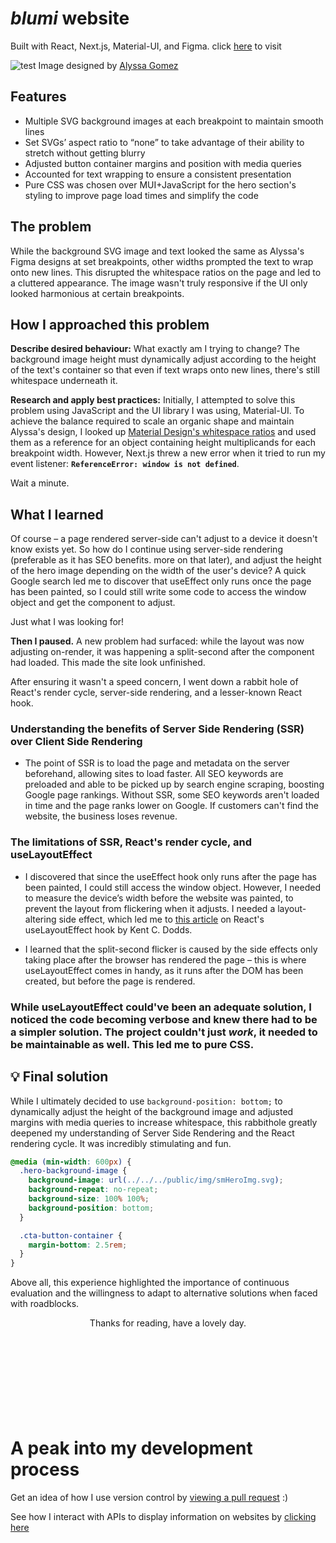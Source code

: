 # <em>blumi</em> website

Built with React, Next.js, Material-UI, and Figma. click [here](blumidesign.ca) to visit

![test](/public/img/blumiGif.gif)
Image designed by [Alyssa Gomez](https://www.linkedin.com/in/alyssagomez29/)

## Features

- Multiple SVG background images at each breakpoint to maintain smooth lines
- Set SVGs’ aspect ratio to “none” to take advantage of their ability to stretch without getting blurry
- Adjusted button container margins and position with media queries
- Accounted for text wrapping to ensure a consistent presentation
- Pure CSS was chosen over MUI+JavaScript for the hero section's styling to improve page load times and simplify the code

<!-- ![](https://cdn.jsdelivr.net/gh/devicons/devicon/icons/react/react-original-wordmark.svg)

<img src="https://cdn.jsdelivr.net/gh/devicons/devicon/icons/react/react-original-wordmark.svg" width="70" height="auto" display="inline"  />

<img src="https://cdn.jsdelivr.net/gh/devicons/devicon/icons/nextjs/nextjs-original-wordmark.svg" width="70" height="auto" display="inline"  /> -->

<!-- ![Author](https://img.shields.io/badge/LinkedIn-blue?logo=linkedin&abelColorblue) -->

## The problem

While the background SVG image and text looked the same as Alyssa's Figma designs at set breakpoints, other widths prompted the text to wrap onto new lines. This disrupted the whitespace ratios on the page and led to a cluttered appearance. The image wasn't truly responsive if the UI only looked harmonious at certain breakpoints. 


## How I approached this problem

<strong>Describe desired behaviour:</strong> What exactly am I trying to change? The background image height must dynamically adjust according to the height of the text's container so that even if text wraps onto new lines, there's still whitespace underneath it.


<strong>Research and apply best practices:</strong> Initially, I attempted to solve this problem using JavaScript and the UI library I was using, Material-UI. To achieve the balance required to scale an organic shape and maintain Alyssa's design, I looked up [Material Design's whitespace ratios](https://m2.material.io/design/layout/spacing-methods.html) and used them as a reference for an object containing height multiplicands for each breakpoint width. However, Next.js threw a new error when it tried to run my event listener: <strong>```ReferenceError: window is not defined```</strong>.

Wait a minute. 

## What I learned

Of course – a page rendered server-side can't adjust to a device it doesn't know exists yet. So how do I continue using server-side rendering (preferable as it has SEO benefits. more on that later), and adjust the height of the hero image depending on the width of the user's device? A quick Google search led me to discover that useEffect only runs once the page has been painted, so I could still write some code to access the window object and get the component to adjust.

Just what I was looking for!

<strong>Then I paused.</strong> A new problem had surfaced: while the layout was now adjusting on-render, it was happening a split-second after the component had loaded. This made the site look unfinished.

After ensuring it wasn't a speed concern, I went down a rabbit hole of React's render cycle, server-side rendering, and a lesser-known React hook.


### Understanding the benefits of Server Side Rendering (SSR) over Client Side Rendering

- The point of SSR is to load the page and metadata on the server beforehand, allowing sites to load faster. All SEO keywords are preloaded and able to be picked up by search engine scraping, boosting Google page rankings. Without SSR, some SEO keywords aren't loaded in time and the page ranks lower on Google. If customers can't find the website, the business loses revenue.

### The limitations of SSR, React's render cycle, and useLayoutEffect

- I discovered that since the useEffect hook only runs after the page has been painted, I could still access the window object. However, I needed to measure the device’s width before the website was painted, to prevent the layout from flickering when it adjusts. I needed a layout-altering side effect, which led me to [this article](https://kentcdodds.com/blog/useeffect-vs-uselayouteffect) on React's useLayoutEffect hook by Kent C. Dodds.

- I learned that the split-second flicker is caused by the side effects only taking place after the browser has rendered the page – this is where useLayoutEffect comes in handy, as it runs after the DOM has been created, but before the page is rendered.


### While useLayoutEffect could've been an adequate solution, I noticed the code becoming verbose and knew there had to be a simpler solution. The project couldn't just <em>work</em>, it needed to be maintainable as well. This led me to pure CSS.

## 💡 Final solution

While I ultimately decided to use `background-position: bottom;` to dynamically adjust the height of the background image and adjusted margins with media queries to increase whitespace, this rabbithole greatly deepened my understanding of Server Side Rendering and the React rendering cycle. It was incredibly stimulating and fun.

```css
@media (min-width: 600px) {
  .hero-background-image {
    background-image: url(../../../public/img/smHeroImg.svg);
    background-repeat: no-repeat;
    background-size: 100% 100%;
    background-position: bottom;
  }

  .cta-button-container {
    margin-bottom: 2.5rem;
  }
}
```

Above all, this experience highlighted the importance of continuous evaluation and the willingness to adapt to alternative solutions when faced with roadblocks.


<div align="center">Thanks for reading, have a lovely day.</div>
<br></br>
<br></br>
<br></br>
<br></br>








# A peak into my development process

Get an idea of how I use version control by [viewing a pull request](https://github.com/tiganabryan/blumi-nextjs/pull/14) :)

See how I interact with APIs to display information on websites by [clicking here](https://github.com/tiganabryan/goalTrackerBE/blob/master/routes/controllers/goalTrackerController.js)

<!-- ---

## run on localhost

- Install dependencies: `yarn install`
- Start the server: `yarn run dev`
- Build on production: `yarn run build`

## built with

- React
- MUI
- NextJS
- Figma -->
